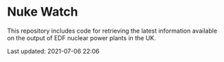 # Nuke Watch

This repository includes code for retrieving the latest information available on the output of EDF nuclear power plants in the UK.

Last updated: 2021-07-06 22:06